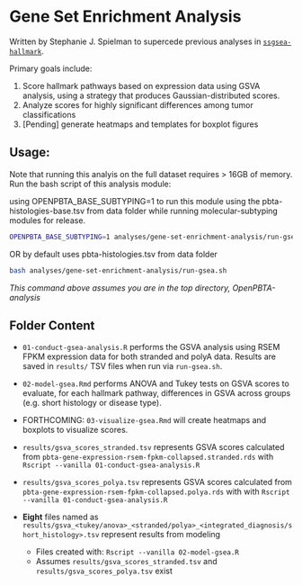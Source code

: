 # Gene Set Enrichment Analysis

Written by Stephanie J. Spielman to supercede previous analyses in [`ssgsea-hallmark`](https://github.com/AlexsLemonade/OpenPBTA-analysis/tree/master/analyses/ssgsea-hallmark).

Primary goals include:

1. Score hallmark pathways based on expression data using GSVA analysis, using a strategy that produces Gaussian-distributed scores.
2. Analyze scores for highly significant differences among tumor classifications 
3. [Pending] generate heatmaps and templates for boxplot figures 

## Usage:

Note that running this analyis on the full dataset requires > 16GB of memory. 
Run the bash script of this analysis module:

using OPENPBTA_BASE_SUBTYPING=1 to run this module using the pbta-histologies-base.tsv from data folder while running molecular-subtyping modules for release.
```sh
OPENPBTA_BASE_SUBTYPING=1 analyses/gene-set-enrichment-analysis/run-gsea.sh
```

OR by default uses pbta-histologies.tsv from data folder
```sh
bash analyses/gene-set-enrichment-analysis/run-gsea.sh
```

*This command above assumes you are in the top directory, OpenPBTA-analysis*

## Folder Content

+ `01-conduct-gsea-analysis.R` performs the GSVA analysis using RSEM FPKM expression data for both stranded and polyA data. Results are saved in `results/` TSV files when run via `run-gsea.sh`.

+ `02-model-gsea.Rmd` performs ANOVA and Tukey tests on GSVA scores to evaluate, for each hallmark pathway, differences in GSVA across groups (e.g. short histology or disease type).

+ FORTHCOMING: 	`03-visualize-gsea.Rmd` will create heatmaps and boxplots to visualize scores.

+ `results/gsva_scores_stranded.tsv` represents GSVA scores calculated from `pbta-gene-expression-rsem-fpkm-collapsed.stranded.rds` with `Rscript --vanilla 01-conduct-gsea-analysis.R`

+ `results/gsva_scores_polya.tsv` represents GSVA scores calculated from `pbta-gene-expression-rsem-fpkm-collapsed.polya.rds` with with `Rscript --vanilla 01-conduct-gsea-analysis.R`

+ **Eight** files named as `results/gsva_<tukey/anova>_<stranded/polya>_<integrated_diagnosis/short_histology>.tsv` represent results from modeling
	+ Files created with: `Rscript --vanilla 02-model-gsea.R`
	+ Assumes `results/gsva_scores_stranded.tsv` and `results/gsva_scores_polya.tsv` exist
 
